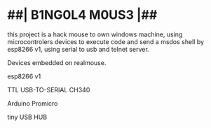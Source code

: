 
# ##| B1NG0L4 M0US3 |##

this project is a hack mouse to own windows machine, using microcontrolers devices to execute code and send a msdos shell by esp8266 v1, using serial to usb and telnet server.

Devices embedded on realmouse.

esp8266 v1

TTL USB-TO-SERIAL CH340

Arduino Promicro

tiny USB HUB
